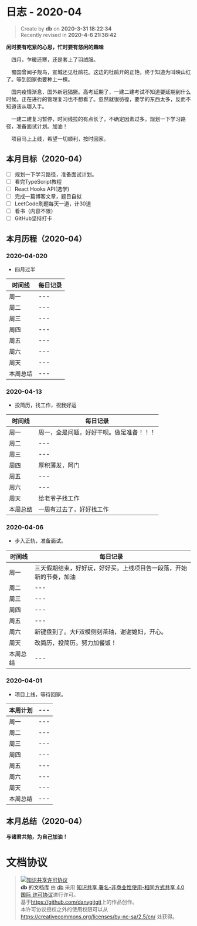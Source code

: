 日志 - 2020-04
===

> Create by **db** on **2020-3-31 18:22:34**  
> Recently revised in **2020-4-6 21:38:42**

**闲时要有吃紧的心思，忙时要有悠闲的趣味**

<!-- 一建复习开始时间：2019-12-16 -->

&emsp;四月，乍暖还寒，还是套上了羽绒服。

&emsp;蜀国曾闻子规鸟，宣城还见杜鹃花。这边的杜鹃开的正艳，终于知道为叫映山红了。等到回家也要种上一棵。

&emsp;国内疫情渐息，国外新冠猖獗。高考延期了，一建二建考试不知道要延期到什么时候。正在进行的管理复习也不想看了。忽然就很彷徨，要学的东西太多，反而不知道该从哪入手。

&emsp;一建二建复习暂停，时间线拉的有点长了，不确定因素过多。规划一下学习路径，准备面试计划。加油！

&emsp;项目马上上线，希望一切顺利，按时回家。


## 本月目标（2020-04）

* [ ] 规划一下学习路径，准备面试计划。
* [ ] 看完TypeScript教程
* [ ] React Hooks API(选学)
* [ ] 完成一篇博客文章，题目自拟
* [ ] LeetCode刷题每天一道，计30道
* [ ] 看书（内容不限）
* [ ] GitHub坚持打卡

## 本月历程（2020-04）

<!-- ### 2020-04-01

- slogan

| 时间线     | 每日记录 |
| -------- | ------------- |
| 周一     | ---           |
| 周二     | ---           |
| 周三     | ---           |
| 周四     | ---           |
| 周五     | ---           |
| 周六     | ---           |
| 周天     | ---           |
| 本周总结 | ---           |--> 
### 2020-04-020

- 四月过半

| 时间线     | 每日记录 |
| -------- | ------------- |
| 周一     | ---           |
| 周二     | ---           |
| 周三     | ---           |
| 周四     | ---           |
| 周五     | ---           |
| 周六     | ---           |
| 周天     | ---           |
| 本周总结 | ---           | 
### 2020-04-13

- 投简历，找工作，祝我好运

| 时间线 | 每日记录 |
| -------- | --- |
| 周一     | 周一，全是问题，好好干呗。做足准备！！！|
| 周二     | --- |
| 周三     | --- |
| 周四     | 厚积薄发，阿门 |
| 周五     | --- |
| 周六     | --- |
| 周天     | 给老爷子找工作 |
| 本周总结 | 一周有过去了，好好找工作 | 

### 2020-04-06

- 步入正轨，准备面试。

| 时间线   | 每日记录                                                           |
| -------- | ------------------------------------------------------------------ |
| 周一     | 三天假期结束，好好玩，好好买。上线项目告一段落，开始新的节奏，加油 |
| 周二     | ---                                                                |
| 周三     | ---                                                                |
| 周四     | ---                                                                |
| 周五     | ---                                                                |
| 周六     | 新键盘到了。大F双模侧刻茶轴，谢谢媳妇，开心。                      |
| 周天     | 改简历，投简历。努力加餐饭！                                       |
| 本周总结 | ---                                                                |

### 2020-04-01

- 项目上线，等待回家。

| 本周计划 | --- |
| -------- | --- |
| 周一     | --- |
| 周二     | --- |
| 周三     | --- |
| 周四     | --- |
| 周五     | --- |
| 周六     | --- |
| 周天     | --- |
| 本周总结 | --- |

## 本月总结（2020-04）


**与诸君共勉，为自己加油！**

# 文档协议 
> <a rel="license" href="http://creativecommons.org/licenses/by-nc-sa/4.0/"><img alt="知识共享许可协议" style="border-width:0" src="https://i.creativecommons.org/l/by-nc-sa/4.0/88x31.png" /></a><br /><a xmlns:dct="http://purl.org/dc/terms/" property="dct:title">**db** 的文档库</a> 由 <a xmlns:cc="http://creativecommons.org/ns#" href="db" property="cc:attributionName" rel="cc:attributionURL">db</a> 采用 <a rel="license" href="http://creativecommons.org/licenses/by-nc-sa/4.0/">知识共享 署名-非商业性使用-相同方式共享 4.0 国际 许可协议</a>进行许可。<br />基于<a xmlns:dct="http://purl.org/dc/terms/" href="https://github.com/danygitgit" rel="dct:source">https://github.com/danygitgit</a>上的作品创作。<br />本许可协议授权之外的使用权限可以从 <a xmlns:cc="http://creativecommons.org/ns#" href="https://creativecommons.org/licenses/by-nc-sa/2.5/cn/" rel="cc:morePermissions">https://creativecommons.org/licenses/by-nc-sa/2.5/cn/</a> 处获得。
